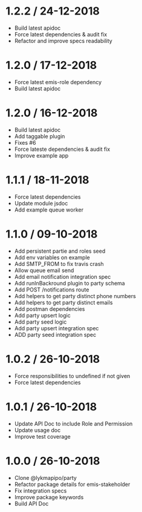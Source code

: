 # 1.2.2 / 24-12-2018
- Build latest apidoc
- Force latest dependencies & audit fix
- Refactor and improve specs readability

# 1.2.0 / 17-12-2018
- Force latest emis-role dependency
- Build latest apidoc

# 1.2.0 / 16-12-2018
- Build latest apidoc
- Add taggable plugin   
- Fixes #6
- Force lateste dependencies & audit fix
- Improve example app

# 1.1.1 / 18-11-2018
- Force latest dependencies
- Update module jsdoc 
- Add example queue worker

# 1.1.0 / 09-10-2018
- Add persistent partie and roles seed
- Add env variables on example
- Add SMTP_FROM to fix travis crash
- Allow queue email send
- Add email notification integration spec
- Add runInBackround plugin to party schema
- Add POST /notifications route
- Add helpers to get party distinct phone numbers
- Add helpers to get party distinct emails
- Add postman dependencies
- Add party upsert logic
- Add party seed logic
- Add party upsert integration spec
- ADD party seed integration spec


# 1.0.2 / 26-10-2018
- Force responsibilities to undefined if not given
- Force latest dependencies

# 1.0.1 / 26-10-2018
- Update API Doc to include Role and Permission
- Update usage doc
- Improve test coverage         


# 1.0.0 / 26-10-2018
- Clone @lykmapipo/party
- Refactor package details for emis-stakeholder
- Fix integration specs
- Improve package keywords
- Build API Doc

